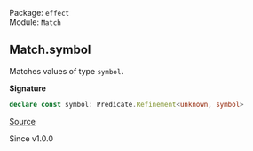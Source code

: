 Package: `effect`<br />
Module: `Match`<br />

## Match.symbol

Matches values of type `symbol`.

**Signature**

```ts
declare const symbol: Predicate.Refinement<unknown, symbol>
```

[Source](https://github.com/Effect-TS/effect/tree/main/packages/effect/src/Match.ts#L1037)

Since v1.0.0